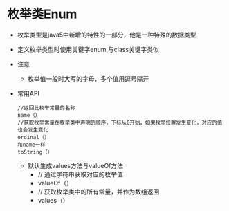 # 枚举类Enum

* 枚举类型是java5中新增的特性的一部分，他是一种特殊的数据类型

* 定义枚举类型时使用关键字enum,与class关键字类似

* 注意

  * 枚举值一般时大写的字母，多个值用逗号隔开

* 常用API

  ```
  //返回此枚举常量的名称
  name（）
  //获取枚举常量在枚举类中声明的顺序，下标从0开始，如果枚举位置发生变化，对应的值也会发生变化
  ordinal（）
  和name一样
  toString（）
  ```

  * 默认生成values方法与valueOf方法
    * // 通过字符串获取对应的枚举值
    * valueOf（）
    * // 获取枚举类中的所有常量，并作为数组返回
    * values（）